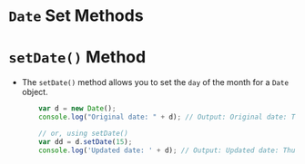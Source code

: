 # `Date` Set Methods

# `setDate()` Method
* The `setDate()` method allows you to set the `day` of the month for a `Date` object. 

    ```js
        var d = new Date();
        console.log("Original date: " + d); // Output: Original date: Thu Jun 08 2023 21:33:49 GMT+0300 (East Africa Time)

        // or, using setDate()
        var dd = d.setDate(15);
        console.log('Updated date: ' + d); // Output: Updated date: Thu Jun 15 2023 21:33:49 GMT+0300 (East Africa Time)
    ```